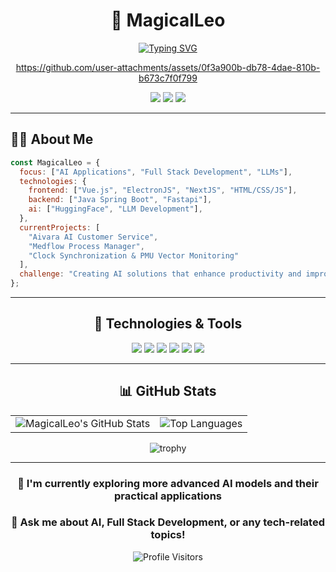 <div align="center">
  
  # 🔮 MagicalLeo

  [![Typing SVG](https://readme-typing-svg.demolab.com?font=Fira+Code&weight=700&size=26&duration=3000&pause=1000&color=64FFDA&center=true&vCenter=true&width=600&lines=Full+Stack+Developer+%26+AI+Enthusiast;Turning+Ideas+into+Elegant+Code;Building+the+Future+with+AI)](https://git.io/typing-svg)

  https://github.com/user-attachments/assets/0f3a900b-db78-4dae-810b-b673c7f0f799  
  <p align="center">
    <a href="mailto:leo92816leo92816@gmail.com"><img src="https://img.shields.io/badge/Email-leo92816leo92816%40gmail.com-64FFDA?style=flat-square&logo=gmail"></a>
    <a href="https://github.com/MagicalLeo"><img src="https://img.shields.io/github/followers/MagicalLeo?label=Follow&style=social"></a>
    <a href="https://huggingface.co/leo92816/aivara-model-14B"><img src="https://img.shields.io/badge/HuggingFace-leo92816-yellow?style=flat-square&logo=huggingface"></a>
  </p>
</div>

---

## 👨‍💻 About Me

```javascript
const MagicalLeo = {
  focus: ["AI Applications", "Full Stack Development", "LLMs"],
  technologies: {
    frontend: ["Vue.js", "ElectronJS", "NextJS", "HTML/CSS/JS"],
    backend: ["Java Spring Boot", "Fastapi"],
    ai: ["HuggingFace", "LLM Development"],
  },
  currentProjects: [
    "Aivara AI Customer Service",
    "Medflow Process Manager",
    "Clock Synchronization & PMU Vector Monitoring"
  ],
  challenge: "Creating AI solutions that enhance productivity and improve people's lives"
};
```

---

<div align="center">
  
## 🔧 Technologies & Tools

![](https://img.shields.io/badge/Code-Java-informational?style=flat&logo=java&logoColor=white&color=64FFDA)
![](https://img.shields.io/badge/Framework-Spring_Boot-informational?style=flat&logo=spring&logoColor=white&color=64FFDA)
![](https://img.shields.io/badge/Frontend-Vue.js-informational?style=flat&logo=vue.js&logoColor=white&color=64FFDA)
![](https://img.shields.io/badge/Tools-ElectronJS-informational?style=flat&logo=electron&logoColor=white&color=64FFDA)
![](https://img.shields.io/badge/AI-HuggingFace-informational?style=flat&logo=huggingface&logoColor=white&color=64FFDA)
![](https://img.shields.io/badge/Protocol-SMTP/POP3-informational?style=flat&logo=mail.ru&logoColor=white&color=64FFDA)

</div>

---

<div align="center">
  
## 📊 GitHub Stats

<table>
  <tr>
    <td><img src="https://github-readme-stats.vercel.app/api?username=MagicalLeo&show_icons=true&theme=tokyonight&hide_border=true" alt="MagicalLeo's GitHub Stats" /></td>
    <td><img src="https://github-readme-stats.vercel.app/api/top-langs/?username=MagicalLeo&layout=compact&theme=tokyonight&hide_border=true" alt="Top Languages" /></td>
  </tr>
</table>

<img src="https://github-profile-trophy.vercel.app/?username=MagicalLeo&theme=nord&column=7" alt="trophy" />

</div>

---

<div align="center">
  
### 🌱 I'm currently exploring more advanced AI models and their practical applications
### 💬 Ask me about AI, Full Stack Development, or any tech-related topics!
  
![Profile Visitors](https://visitor-badge.laobi.icu/badge?page_id=MagicalLeo.MagicalLeo)

</div>
